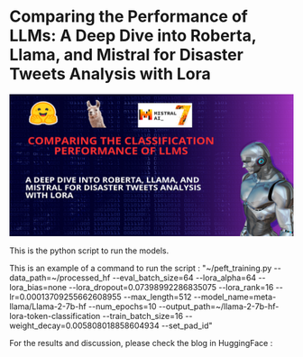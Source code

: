 # Comparing the Performance of LLMs: A Deep Dive into Roberta, Llama, and Mistral for Disaster Tweets Analysis with Lora

![Thumbnail](Thumbnail.png)


This is the python script to run the models. 

This is an example of a command to run the script :
"~/peft_training.py --data_path=~/processed_hf --eval_batch_size=64 --lora_alpha=64 --lora_bias=none --lora_dropout=0.07398992286835075 --lora_rank=16 --lr=0.00013709255662608955 --max_length=512 --model_name=meta-llama/Llama-2-7b-hf --num_epochs=10 --output_path=~/llama-2-7b-hf-lora-token-classification --train_batch_size=16 --weight_decay=0.005808018858604934 --set_pad_id"

For the results and discussion, please check the blog in HuggingFace :
